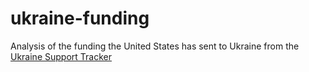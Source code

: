 # ukraine-funding
Analysis of the funding the United States has sent to Ukraine from the [Ukraine Support Tracker](https://www.ifw-kiel.de/topics/war-against-ukraine/ukraine-support-tracker/)
